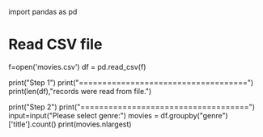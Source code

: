 import pandas as pd


# Read CSV file
f=open('movies.csv')
df = pd.read_csv(f)

print("Step 1")
print("====================================")
print(len(df),"records were read from file.")

print("Step 2")
print("====================================")
input=input("Please select genre:")
movies = df.groupby("genre")['title'].count()
print(movies.nlargest)
